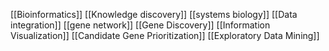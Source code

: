 [[Bioinformatics]]
[[Knowledge discovery]]
[[systems biology]]
[[Data integration]]
[[gene network]]
[[Gene Discovery]]
[[Information Visualization]]
[[Candidate Gene Prioritization]]
[[Exploratory Data Mining]]
